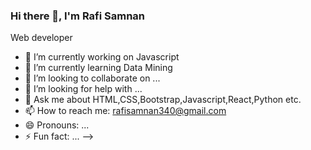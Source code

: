    ### Hi there 👋, I'm Rafi Samnan
  Web developer 

- 🔭 I’m currently working on Javascript
- 🌱 I’m currently learning Data Mining
- 👯 I’m looking to collaborate on ...
- 🤔 I’m looking for help with ...
- 💬 Ask me about HTML,CSS,Bootstrap,Javascript,React,Python etc.
- 📫 How to reach me: rafisamnan340@gmail.com
- 😄 Pronouns: ...
- ⚡ Fun fact: ...
-->
